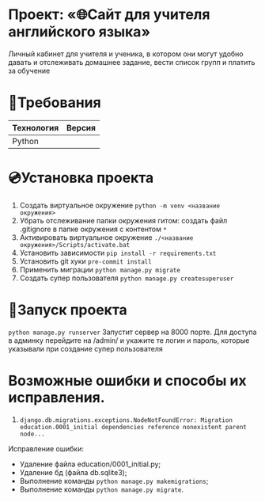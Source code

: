 # Проект: «🌐Сайт для учителя английского языка»

Личный кабинет для учителя и ученика, в котором они могут удобно давать и отслеживать домашнее задание, вести список групп и платить за обучение

# 📄Требования

| Технология  | Версия  |
| ----------- | ------- |
| Python      |         |

# 💿Установка проекта

1. Создать виртуальное окружение `python -m venv <название окружения>`
2. Убрать отслеживание папки окружения гитом: создать файл .gitignore в папке окружения с контентом `*`
3. Активировать виртуальное окружение `./<название окружения>/Scripts/activate.bat`
4. Установить зависимости `pip install -r requirements.txt`
5. Установить git хуки `pre-commit install`
6. Применить миграции `python manage.py migrate`
7. Создать супер пользователя `python manage.py createsuperuser`


# 🚀Запуск проекта

`python manage.py runserver` Запустит сервер на 8000 порте. Для доступа в админку перейдите на /admin/ и укажите те логин и пароль, которые указывали при создание супер пользователя

# Возможные ошибки и способы их исправления.
1. `django.db.migrations.exceptions.NodeNotFoundError: Migration education.0001_initial dependencies reference nonexistent parent node...`

Исправление ошибки:
- Удаление файла education/0001_initial.py;
- Удаление бд (файла db.sqlite3);
- Выполнение команды `python manage.py makemigrations`;
- Выполнение команды `python manage.py migrate`.



